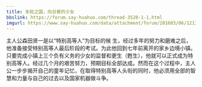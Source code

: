 ```yaml
---
title: 车轮之国，向日葵的少女
bbslink: https://forum.say-huahuo.com/thread-3520-1-1.html
imgurl: https://www.say-huahuo.com/data/attachment/forum/201603/06/121355w0z4h40a466j8h4i.jpg
---
```


主人公森田贤一是以“特别高等人”为目标的候
 生，经过多年的努力和磨难之后，他准备接受特别高等人最后阶段的考试。为此他回到七年前离开的家乡边境小镇。只要完成小镇上三个负有义务的少女的监督和更生（甦生），他就可以正式成为特别高等人。经过几个月的艰苦努力，预期目标全部达成。然而在这个过程中，主人公一步步揭开自己的童年记忆，在取得特别高等人头衔的同时，他必须用全部的智慧和力量与自己的过去以及国家机器做斗争。<!--more-->
